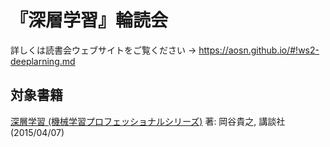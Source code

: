 # 『深層学習』輪読会

詳しくは読書会ウェブサイトをご覧ください → https://aosn.github.io/#!ws2-deeplarning.md

## 対象書籍

[深層学習 (機械学習プロフェッショナルシリーズ)](http://bookclub.kodansha.co.jp/product?isbn=9784061529021) 著: 岡谷貴之, 講談社 (2015/04/07)
